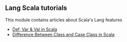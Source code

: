 ## Lang Scala tutorials

This module contains articles about Scala's Lang features 

- [Def, Var & Val in Scala](https://www.baeldung.com/scala/def-var-val)
- [Difference Between Class and Case Class in Scala](https://www.baeldung.com/scala/case-class)
